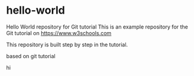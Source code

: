 # hello-world
Hello World repository for Git tutorial
This is an example repository for the Git tutorial on https://www.w3schools.com

This repository is built step by step in the tutorial.

based on git tutorial 

hi
